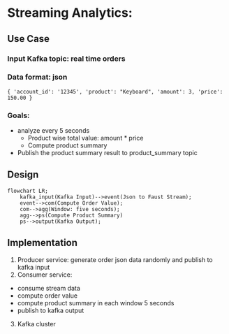# Streaming Analytics:
## Use Case
### Input Kafka topic: real time orders
### Data format: json
`
{
    'account_id': '12345',
    'product': "Keyboard",
    'amount': 3,
    'price': 150.00
}
`
### Goals:
- analyze every 5 seconds
    - Product wise total value: amount * price
    - Compute product summary
- Publish the product summary result to product_summary topic

## Design
```mermaid
flowchart LR;
    kafka_input(Kafka Input)-->event(Json to Faust Stream);
    event-->com(Compute Order Value);
    com-->agg(Window: five seconds);
    agg-->ps(Compute Product Summary)
    ps-->output(Kafka Output);
```

## Implementation
1. Producer service: generate order json data randomly and publish to kafka input
2. Consumer service: 
* consume stream data
* compute order value
* compute product summary in each window 5 seconds
* publish to kafka output
3. Kafka cluster
